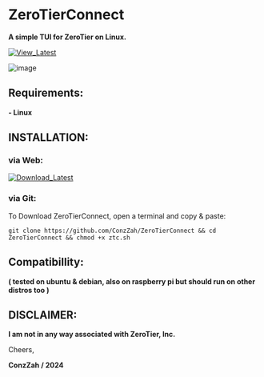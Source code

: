 # ZeroTierConnect
**A simple TUI for ZeroTier on Linux.**

<p>
  <a href="https://github.com/ConzZah/ZeroTierConnect/releases/latest">
    <img alt="View_Latest" src="https://img.shields.io/badge/view-latest_release-0688CB.svg">
  </a>
</p>


![image](https://github.com/ConzZah/ZeroTierConnect/assets/69615452/752943b2-2f42-4f50-ba64-7c1400db63d5)


## Requirements:

**- Linux**

## INSTALLATION:

### via Web:

<p>
  <a href="https://github.com/ConzZah/ZeroTierConnect/archive/refs/heads/main.zip">
    <img alt="Download_Latest" src="https://img.shields.io/badge/download-latest_release-0688CB.svg">
  </a>
</p>

### via Git:

To Download ZeroTierConnect, open a terminal and copy & paste:

    git clone https://github.com/ConzZah/ZeroTierConnect && cd ZeroTierConnect && chmod +x ztc.sh

## Compatibillity:

**( tested on ubuntu & debian, also on raspberry pi but should run on other distros too )**

## DISCLAIMER:

**I am not in any way associated with ZeroTier, Inc.**

Cheers, 

**ConzZah / 2024**
